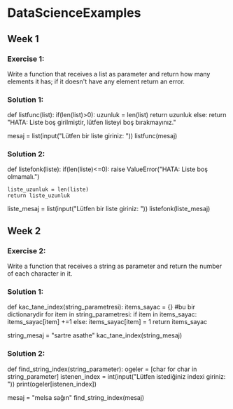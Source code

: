 # DataScienceExamples

## Week 1
### Exercise 1:
Write a function that receives a list as parameter and return how many elements it has; if it doesn't have any element return an error.

### Solution 1:
def listfunc(list):
    if(len(list)>0):
        uzunluk = len(list)
        return uzunluk
    else:
        return "HATA: Liste boş girilmiştir, lütfen listeyi boş bırakmayınız."
    
mesaj = list(input("Lütfen bir liste giriniz: "))
listfunc(mesaj)

### Solution 2: 
def listefonk(liste):
    if(len(liste)<=0):
        raise ValueError("HATA: Liste boş olmamalı.")
    
    liste_uzunluk = len(liste)
    return liste_uzunluk
        
liste_mesaj = list(input("Lütfen bir liste giriniz: "))
listefonk(liste_mesaj)

## Week 2
### Exercise 2:
Write a function that receives a string as parameter and return the number of each character in it.

### Solution 1:
def kac_tane_index(string_parametresi):
    items_sayac = {} #bu bir dictionarydir
    for item in string_parametresi:
            if item in items_sayac:
                items_sayac[item] +=1
            else:
                items_sayac[item] = 1
    return items_sayac

string_mesaj = "sartre asathe"
kac_tane_index(string_mesaj)

### Solution 2:
def find_string_index(string_parameter):
    ogeler = [char for char in string_parameter]
    istenen_index = int(input("Lütfen istediğiniz indexi giriniz: "))
    print(ogeler[istenen_index])

mesaj = "melsa sağın"
find_string_index(mesaj)
